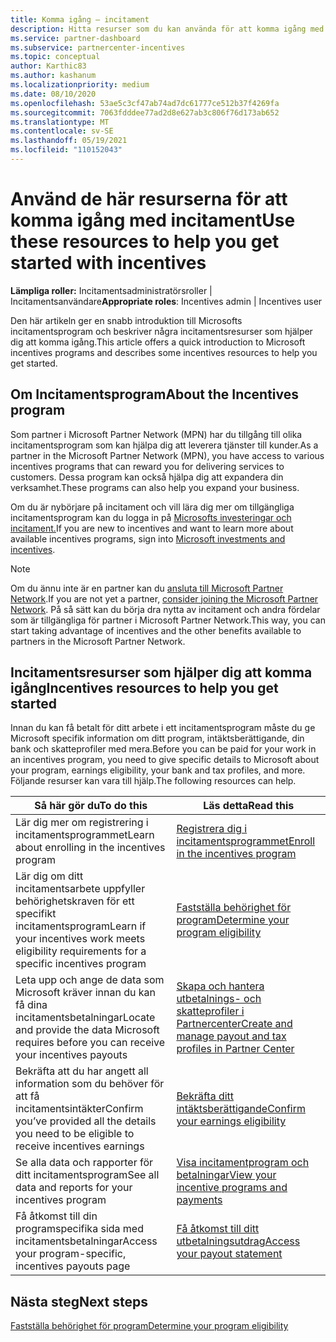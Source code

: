 ```yaml
---
title: Komma igång – incitament
description: Hitta resurser som du kan använda för att komma igång med incitament. Stegen omfattar att bekräfta att du uppfyller behörighetskraven och skicka bank-, skatte- och utbetalningsinformation.
ms.service: partner-dashboard
ms.subservice: partnercenter-incentives
ms.topic: conceptual
author: Karthic83
ms.author: kashanum
ms.localizationpriority: medium
ms.date: 08/10/2020
ms.openlocfilehash: 53ae5c3cf47ab74ad7dc61777ce512b37f4269fa
ms.sourcegitcommit: 7063fdddee77ad2d8e627ab3c806f76d173ab652
ms.translationtype: MT
ms.contentlocale: sv-SE
ms.lasthandoff: 05/19/2021
ms.locfileid: "110152043"
---
```

# <a name="use-these-resources-to-help-you-get-started-with-incentives"></a><span data-ttu-id="65d61-104">Använd de här resurserna för att komma igång med incitament</span><span class="sxs-lookup"><span data-stu-id="65d61-104">Use these resources to help you get started with incentives</span></span>

<span data-ttu-id="65d61-105">**Lämpliga roller:** Incitamentsadministratörsroller | Incitamentsanvändare</span><span class="sxs-lookup"><span data-stu-id="65d61-105">**Appropriate roles**: Incentives admin | Incentives user</span></span>

<span data-ttu-id="65d61-106">Den här artikeln ger en snabb introduktion till Microsofts incitamentsprogram och beskriver några incitamentsresurser som hjälper dig att komma igång.</span><span class="sxs-lookup"><span data-stu-id="65d61-106">This article offers a quick introduction to Microsoft incentives programs and describes some incentives resources to help you get started.</span></span>

## <a name="about-the-incentives-program"></a><span data-ttu-id="65d61-107">Om Incitamentsprogram</span><span class="sxs-lookup"><span data-stu-id="65d61-107">About the Incentives program</span></span>

<span data-ttu-id="65d61-108">Som partner i Microsoft Partner Network (MPN) har du tillgång till olika incitamentsprogram som kan hjälpa dig att leverera tjänster till kunder.</span><span class="sxs-lookup"><span data-stu-id="65d61-108">As a partner in the Microsoft Partner Network (MPN), you have access to various incentives programs that can reward you for delivering services to customers.</span></span> <span data-ttu-id="65d61-109">Dessa program kan också hjälpa dig att expandera din verksamhet.</span><span class="sxs-lookup"><span data-stu-id="65d61-109">These programs can also help you expand your business.</span></span>

<span data-ttu-id="65d61-110">Om du är nybörjare på incitament och vill lära dig mer om tillgängliga incitamentsprogram kan du logga in på [Microsofts investeringar och incitament.](https://partner.microsoft.com/membership/partner-incentives)</span><span class="sxs-lookup"><span data-stu-id="65d61-110">If you are new to incentives and want to learn more about available incentives programs, sign into [Microsoft investments and incentives](https://partner.microsoft.com/membership/partner-incentives).</span></span>

> [!NOTE]
> <span data-ttu-id="65d61-111">Om du ännu inte är en partner kan du [ansluta till Microsoft Partner Network](https://partner.microsoft.com/membership).</span><span class="sxs-lookup"><span data-stu-id="65d61-111">If you are not yet a partner, [consider joining the Microsoft Partner Network](https://partner.microsoft.com/membership).</span></span> <span data-ttu-id="65d61-112">På så sätt kan du börja dra nytta av incitament och andra fördelar som är tillgängliga för partner i Microsoft Partner Network.</span><span class="sxs-lookup"><span data-stu-id="65d61-112">This way, you can start taking advantage of incentives and the other benefits available to partners in the Microsoft Partner Network.</span></span>  

## <a name="incentives-resources-to-help-you-get-started"></a><span data-ttu-id="65d61-113">Incitamentsresurser som hjälper dig att komma igång</span><span class="sxs-lookup"><span data-stu-id="65d61-113">Incentives resources to help you get started</span></span>

<span data-ttu-id="65d61-114">Innan du kan få betalt för ditt arbete i ett incitamentsprogram måste du ge Microsoft specifik information om ditt program, intäktsberättigande, din bank och skatteprofiler med mera.</span><span class="sxs-lookup"><span data-stu-id="65d61-114">Before you can be paid for your work in an incentives program, you need to give specific details to Microsoft about your program, earnings eligibility, your bank and tax profiles, and more.</span></span> <span data-ttu-id="65d61-115">Följande resurser kan vara till hjälp.</span><span class="sxs-lookup"><span data-stu-id="65d61-115">The following resources can help.</span></span>

|  <span data-ttu-id="65d61-116">**Så här gör du**</span><span class="sxs-lookup"><span data-stu-id="65d61-116">**To do this**</span></span>  |  <span data-ttu-id="65d61-117">**Läs detta**</span><span class="sxs-lookup"><span data-stu-id="65d61-117">**Read this**</span></span>  |
|--------------|-----------|
| <span data-ttu-id="65d61-118">Lär dig mer om registrering i incitamentsprogrammet</span><span class="sxs-lookup"><span data-stu-id="65d61-118">Learn about enrolling in the incentives program</span></span> | [<span data-ttu-id="65d61-119">Registrera dig i incitamentsprogrammet</span><span class="sxs-lookup"><span data-stu-id="65d61-119">Enroll in the incentives program</span></span>](incentives-enroll.md)  |
| <span data-ttu-id="65d61-120">Lär dig om ditt incitamentsarbete uppfyller behörighetskraven för ett specifikt incitamentsprogram</span><span class="sxs-lookup"><span data-stu-id="65d61-120">Learn if your incentives work meets eligibility requirements for a specific incentives program</span></span> | [<span data-ttu-id="65d61-121">Fastställa behörighet för program</span><span class="sxs-lookup"><span data-stu-id="65d61-121">Determine your program eligibility</span></span>](incentives-determined-your-program-eligibility.md)  |
| <span data-ttu-id="65d61-122">Leta upp och ange de data som Microsoft kräver innan du kan få dina incitamentsbetalningar</span><span class="sxs-lookup"><span data-stu-id="65d61-122">Locate and provide the data Microsoft requires before you can receive your incentives payouts</span></span> | [<span data-ttu-id="65d61-123">Skapa och hantera utbetalnings- och skatteprofiler i Partnercenter</span><span class="sxs-lookup"><span data-stu-id="65d61-123">Create and manage payout and tax profiles in Partner Center</span></span>](incentives-create-and-manage-your-payout-and-tax-profiles.md)  |
| <span data-ttu-id="65d61-124">Bekräfta att du har angett all information som du behöver för att få incitamentsintäkter</span><span class="sxs-lookup"><span data-stu-id="65d61-124">Confirm you’ve provided all the details you need to be eligible to receive incentives earnings</span></span> | [<span data-ttu-id="65d61-125">Bekräfta ditt intäktsberättigande</span><span class="sxs-lookup"><span data-stu-id="65d61-125">Confirm your earnings eligibility</span></span>](incentives-confirm-your-earnings-eligibility.md)  |
| <span data-ttu-id="65d61-126">Se alla data och rapporter för ditt incitamentsprogram</span><span class="sxs-lookup"><span data-stu-id="65d61-126">See all data and reports for your incentives program</span></span> | [<span data-ttu-id="65d61-127">Visa incitamentprogram och betalningar</span><span class="sxs-lookup"><span data-stu-id="65d61-127">View your incentive programs and payments</span></span>](understand-incentive-payouts.md)  |
| <span data-ttu-id="65d61-128">Få åtkomst till din programspecifika sida med incitamentsbetalningar</span><span class="sxs-lookup"><span data-stu-id="65d61-128">Access your program-specific, incentives payouts page</span></span> | [<span data-ttu-id="65d61-129">Få åtkomst till ditt utbetalningsutdrag</span><span class="sxs-lookup"><span data-stu-id="65d61-129">Access your payout statement</span></span>](payout-statement.md)  |

## <a name="next-steps"></a><span data-ttu-id="65d61-130">Nästa steg</span><span class="sxs-lookup"><span data-stu-id="65d61-130">Next steps</span></span>

[<span data-ttu-id="65d61-131">Fastställa behörighet för program</span><span class="sxs-lookup"><span data-stu-id="65d61-131">Determine your program eligibility</span></span>](incentives-determined-your-program-eligibility.md)